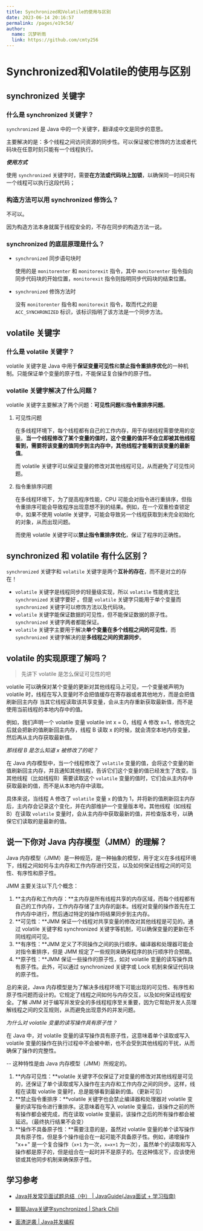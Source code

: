 ```yaml
---
title: Synchronized和Volatile的使用与区别
date: 2023-06-14 20:16:57
permalink: /pages/e19c5d/
author: 
  name: 沉梦听雨
  link: https://github.com/cmty256
---
```

# Synchronized和Volatile的使用与区别

## synchronized 关键字

### 什么是 synchronized 关键字？

`synchronized` 是 Java 中的一个关键字，翻译成中文是同步的意思。

主要解决的是：多个线程之间访问资源的同步性。可以保证被它修饰的方法或者代码块在任意时刻只能有一个线程执行。

***使用方式***

使用 `synchronized` 关键字时，需要**在方法或代码块上加锁**，以确保同一时间只有一个线程可以执行这段代码；

### 构造方法可以用 synchronized 修饰么？

不可以。

因为构造方法本身就属于线程安全的，不存在同步的构造方法一说。

### synchronized 的底层原理是什么？

- `synchronized` 同步语句块时

  使用的是 `monitorenter` 和 `monitorexit` 指令，其中 `monitorenter` 指令指向同步代码块的开始位置，`monitorexit` 指令则指明同步代码块的结束位置。

- `synchronized` 修饰方法时

  没有 `monitorenter` 指令和 `monitorexit` 指令，取而代之的是 `ACC_SYNCHRONIZED` 标识，该标识指明了该方法是一个同步方法。

## volatile 关键字

### 什么是 volatile 关键字？

volatile 关键字是 Java 中用于**保证变量可见性**和**禁止指令重排序优化**的一种机制。只能保证单个变量的原子性，不能保证复合操作的原子性。

### volatile 关键字解决了什么问题？

volatile 关键字主要解决了两个问题：**可见性问题**和**指令重排序问题**。

1. 可见性问题 

   在多线程环境下，每个线程都有自己的工作内存，用于存储线程需要使用的变量。**当一个线程修改了某个变量的值时，这个变量的值并不会立即被其他线程看到，需要将该变量的值同步到主内存中，其他线程才能看到该变量的最新值**。

   而 volatile 关键字可以保证变量的修改对其他线程可见，从而避免了可见性问题。

2. 指令重排序问题 

   在多线程环境下，为了提高程序性能，CPU 可能会对指令进行重排序，但指令重排序可能会导致程序出现意想不到的结果。例如，在一个双重检查锁定中，如果不使用 volatile 关键字，可能会导致另一个线程获取到未完全初始化的对象，从而出现问题。

   而使用 volatile 关键字可以**禁止指令重排序优化**，保证了程序的正确性。

## synchronized 和 volatile 有什么区别？

`synchronized` 关键字和 `volatile` 关键字是两个**互补的存在**，而不是对立的存在！

- `volatile` 关键字是线程同步的轻量级实现，所以 `volatile` 性能肯定比 `synchronized` 关键字要好 。但是 `volatile` 关键字只能用于单个变量而 `synchronized` 关键字可以修饰方法以及代码块。
- `volatile` 关键字能保证数据的可见性，但不能保证数据的原子性。`synchronized` 关键字两者都能保证。
- `volatile` 关键字主要用于解决**单个变量在多个线程之间的可见性**，而 `synchronized` 关键字解决的是**多线程之间的资源同步**。

## volatile 的实现原理了解吗？

> 先讲下 volatile 是怎么保证可见性的吧

volatile 可以确保对某个变量的更新对其他线程马上可见，一个变量被声明为 volatile 时，线程在写入变量时不会把值缓存在寄存器或者其他地方，而是会把值刷新回主内存 当其它线程读取该共享变量，会从主内存重新获取最新值，而不是使用当前线程的本地内存中的值。

例如，我们声明一个 volatile 变量 volatile int x = 0，线程 A 修改 x=1，修改完之后就会把新的值刷新回主内存，线程 B 读取 x 的时候，就会清空本地内存变量，然后再从主内存获取最新值。

*那线程 B 是怎么知道 x 被修改了的呢？*

在 Java 内存模型中，当一个线程修改了 `volatile` 变量的值，会将这个变量的新值刷新回主内存，并且通知其他线程，告诉它们这个变量的值已经发生了改变。当其他线程（比如线程B）需要读取这个 `volatile` 变量的值时，它们会从主内存中获取最新的值，而不是从本地内存中读取。

具体来说，当线程 A 修改了 `volatile` 变量 `x` 的值为 1，并将新的值刷新回主内存后，主内存会记录这个变化，并在内部维护一个变量版本号。其他线程（如线程 B）在读取 `volatile` 变量时，会从主内存中获取最新的值，并检查版本号，以确保它们读取的是最新的值。

## 说一下你对 Java 内存模型（JMM）的理解？

Java 内存模型（JMM）是一种规范，是一种抽象的模型，用于定义在多线程环境下，线程之间如何与主内存和工作内存进行交互，以及如何保证线程之间的可见性、有序性和原子性。

JMM 主要关注以下几个概念：

1. **主内存和工作内存：**主内存是所有线程共享的内存区域，而每个线程都有自己的工作内存，工作内存存储了主内存的副本。线程对变量的操作首先在工作内存中进行，然后通过特定的操作将结果同步到主内存。
2. **可见性：**JMM 保证一个线程对共享变量的修改对其他线程是可见的。通过 volatile 关键字和 synchronized 关键字等机制，可以确保变量的更新在不同线程间可见。
3. **有序性：**JMM 定义了不同操作之间的执行顺序。编译器和处理器可能会对指令重排序，但是 JMM 规定了一些规则来确保程序的执行顺序符合预期。
4. **原子性：**JMM 保证一些操作的原子性，如对 volatile 变量的读写操作具有原子性。此外，可以通过 synchronized 关键字或 Lock 机制来保证代码块的原子性。

总的来说，Java 内存模型是为了解决多线程环境下可能出现的可见性、有序性和原子性问题而设计的。它规定了线程之间如何与内存交互，以及如何保证线程安全。了解 JMM 对于编写并发安全的多线程程序至关重要，因为它帮助开发人员理解线程之间的交互规则，从而避免出现意外的并发问题。

*为什么对 volatile 变量的读写操作具有原子性？*

在 Java 中，对 volatile 变量的读写操作具有原子性，这意味着单个读取或写入 volatile 变量的操作在执行过程中不会被中断，也不会受到其他线程的干扰，从而确保了操作的完整性。

-- 这种特性是由 Java 内存模型（JMM）所规定的。

1. **内存可见性：**volatile 关键字不仅保证了对变量的修改对其他线程是可见的，还保证了单个读取或写入操作在主内存和工作内存之间的同步。这样，线程在读取 volatile 变量时，总是能够看到最新的值。（更新可见）
2. **禁止指令重排序：**volatile 关键字也会禁止编译器和处理器对 volatile 变量的读写指令进行重排序。这意味着在写入 volatile 变量后，该操作之前的所有操作都会被完成，而在读取 volatile 变量前，该操作之后的所有操作都会被延迟。（最终执行结果不会变）
3. **操作不具备原子性：**需要注意的是，虽然对 volatile 变量的单个读写操作具有原子性，但是多个操作组合在一起可能不具备原子性。例如，递增操作 "x++" 是一个复合操作（`x+1` 为一次，`x=x+1` 为一次），虽然单个的读取和写入操作都是原子的，但是组合在一起时并不是原子的。在这种情况下，应该使用锁或其他同步机制来确保原子性。

## 学习参考

- [Java并发常见面试题总结（中） | JavaGuide(Java面试 + 学习指南)](https://javaguide.cn/java/concurrent/java-concurrent-questions-02.html#synchronized-关键字)

- [聊聊Java关键字synchronized | Shark Chili](https://www.sharkchili.com/pages/bea253/)

- [面渣逆袭 | Java并发编程](https://tobebetterjavaer.com/sidebar/sanfene/javathread.html#_23-volatile实现原理了解吗)

